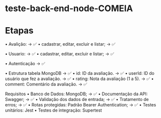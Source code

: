 # teste-back-end-node-COMEIA

# Etapas

•  Avalição: -> ✅
  • cadastrar, editar, excluir e listar; -> ✅

•  Usuario: -> ✅
  • cadastrar, editar, excluir e listar; -> ✅

•  Autenticação -> ✅

•  Estrutura tabela MongoDB -> ✅
  • id: ID da avaliação. -> ✅
  • userId: ID do usuário que fez a avaliação. -> ✅
  • rating: Nota da avaliação (1 a 5). -> ✅
  • comment: Comentário da avaliação. -> ✅

Requisitos
• Banco de Dados: MongoDB; -> ✅
• Documentação da API: Swagger; -> ✅
• Validação dos dados de entrada; -> ✅
• Tratamento de erros; -> ✅
• Rotas protegidas: Padrão Bearer Authentication; -> ✅
• Testes unitários: Jest
• Testes de integração: Supertest
